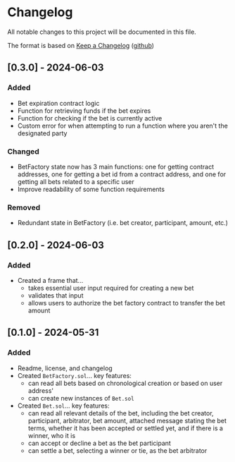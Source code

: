 # Changelog

All notable changes to this project will be documented in this file.

The format is based on [Keep a Changelog](https://keepachangelog.com/en/1.1.0/) ([github](https://github.com/olivierlacan/keep-a-changelog/tree/main))

## [0.3.0] - 2024-06-03

### Added

- Bet expiration contract logic
- Function for retrieving funds if the bet expires
- Function for checking if the bet is currently active
- Custom error for when attempting to run a function where you aren't the designated party

### Changed

- BetFactory state now has 3 main functions: one for getting contract addresses, one for getting a bet id from a contract address, and one for getting all bets related to a specific user
- Improve readability of some function requirements

### Removed

- Redundant state in BetFactory (i.e. bet creator, participant, amount, etc.)

## [0.2.0] - 2024-06-03

### Added

- Created a frame that...
  - takes essential user input required for creating a new bet
  - validates that input
  - allows users to authorize the bet factory contract to transfer the bet amount

## [0.1.0] - 2024-05-31

### Added

- Readme, license, and changelog
- Created `BetFactory.sol`... key features:
  - can read all bets based on chronological creation or based on user address'
  - can create new instances of `Bet.sol`
- Created `Bet.sol`... key features:
  - can read all relevant details of the bet, including the bet creator, participant, arbitrator, bet amount, attached message stating the bet terms, whether it has been accepted or settled yet, and if there is a winner, who it is
  - can accept or decline a bet as the bet participant
  - can settle a bet, selecting a winner or tie, as the bet arbitrator
